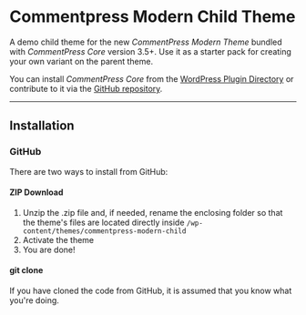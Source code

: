 Commentpress Modern Child Theme
===============================

A demo child theme for the new *CommentPress Modern Theme* bundled with *CommentPress Core* version 3.5+. Use it as a starter pack for creating your own variant on the parent theme.

You can install *CommentPress Core* from the [WordPress Plugin Directory](http://wordpress.org/plugins/commentpress-core/) or contribute to it via the [GitHub repository](https://github.com/IFBook/commentpress-core).

---

## Installation ##

### GitHub ###

There are two ways to install from GitHub:

#### ZIP Download ####

1. Unzip the .zip file and, if needed, rename the enclosing folder so that the theme's files are located directly inside `/wp-content/themes/commentpress-modern-child`
2. Activate the theme
3. You are done!

#### git clone ####

If you have cloned the code from GitHub, it is assumed that you know what you're doing.
